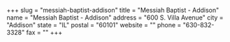 +++
slug = "messiah-baptist-addison"
title = "Messiah Baptist - Addison"
name = "Messiah Baptist - Addison"
address = "600 S. Villa Avenue"
city = "Addison"
state = "IL"
postal = "60101"
website = ""
phone = "630-832-3328"
fax = ""
+++
